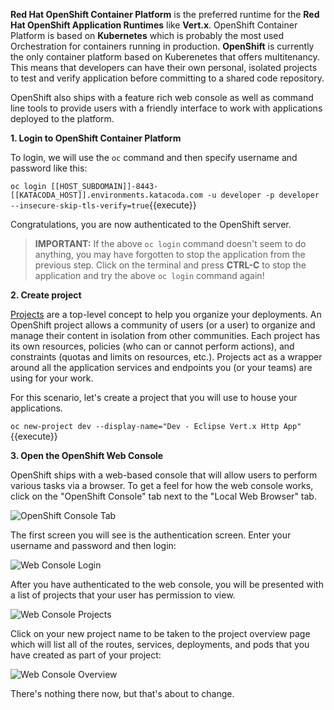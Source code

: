 
**Red Hat OpenShift Container Platform** is the preferred runtime for the **Red Hat OpenShift Application Runtimes** like **Vert.x**. OpenShift Container Platform is based on **Kubernetes** which is probably the most used Orchestration for containers running in production. **OpenShift** is currently the only container platform based on Kuberenetes that offers multitenancy. This means that developers can have their own personal, isolated projects to test and verify application before committing to a shared code repository.

OpenShift also ships with a feature rich web console as well as command line tools to provide users with a friendly interface to work with applications deployed to the platform.

**1. Login to OpenShift Container Platform**

To login, we will use the `oc` command and then specify username and password like this:

`oc login [[HOST_SUBDOMAIN]]-8443-[[KATACODA_HOST]].environments.katacoda.com -u developer -p developer --insecure-skip-tls-verify=true`{{execute}}

Congratulations, you are now authenticated to the OpenShift server.

>**IMPORTANT:** If the above `oc login` command doesn't seem to do anything, you may have forgotten to stop the application from the previous
step. Click on the terminal and press **CTRL-C** to stop the application and try the above `oc login` command again!

**2. Create project**

[Projects](https://docs.openshift.com/container-platform/3.6/architecture/core_concepts/projects_and_users.html#projects) are a top-level concept to help you organize your deployments. An OpenShift project allows a community of users (or a user) to organize and manage their content in isolation from other communities. Each project has its own resources, policies (who can or cannot perform actions), and constraints (quotas and limits on resources, etc.). Projects act as a wrapper around all the application services and endpoints you (or your teams) are using for your work.

For this scenario, let's create a project that you will use to house your applications.

``oc new-project dev --display-name="Dev - Eclipse Vert.x Http App"``{{execute}}

**3. Open the OpenShift Web Console**

OpenShift ships with a web-based console that will allow users to
perform various tasks via a browser. To get a feel for how the web console
works, click on the "OpenShift Console" tab next to the "Local Web Browser" tab.

![OpenShift Console Tab](/openshift/assets/middleware/rhoar-getting-started-vertx/openshift-console-tab.png)

The first screen you will see is the authentication screen. Enter your username and password and
then login:

![Web Console Login](/openshift/assets/middleware/rhoar-getting-started-vertx/login.png)

After you have authenticated to the web console, you will be presented with a list of projects that your user has permission to view.

![Web Console Projects](/openshift/assets/middleware/rhoar-getting-started-vertx/projects.png)

Click on your new project name to be taken to the project overview page which will list all of the routes, services, deployments, and pods that you have created as part of your project:

![Web Console Overview](/openshift/assets/middleware/rhoar-getting-started-vertx/overview.png)

There's nothing there now, but that's about to change.
